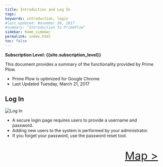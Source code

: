 ```yaml
---
title: Introduction and Log In
tags:
keywords: introduction, login
#last_updated: November 30, 2017
#summary: "Introduction to PrimePlow"
sidebar: home_sidebar
permalink: index.html
toc: false
---
```


**Subscription Level: {{site.subscription_level}}**

This document provides a summary of the functionality provided by Prime Plow.

* Prime Plow is optimized for Google Chrome
* Last Updated  Tuesday, March 21, 2017

## Log In

![Log In](/primeplow-help/images/img/LogIn.png)
* A secure login page requires users to provide a username and password.
* Adding new users to the system is performed by your administrator.
* If you forget your password, use the password reset tool.

<div style="text-align: right">
<a href="map.html"><p style="font-size:36px;">Map > </p></a>
</div>
